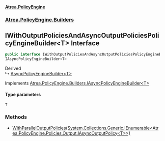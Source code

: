 #### [Atrea.PolicyEngine](./index.md 'index')
### [Atrea.PolicyEngine.Builders](./Atrea-PolicyEngine-Builders.md 'Atrea.PolicyEngine.Builders')
## IWithOutputPoliciesAndAsyncOutputPoliciesPolicyEngineBuilder&lt;T&gt; Interface
```csharp
public interface IWithOutputPoliciesAndAsyncOutputPoliciesPolicyEngineBuilder<T> :
IAsyncPolicyEngineBuilder<T>
```
Derived  
&#8627; [AsyncPolicyEngineBuilder&lt;T&gt;](./Atrea-PolicyEngine-Builders-AsyncPolicyEngineBuilder-T-.md 'Atrea.PolicyEngine.Builders.AsyncPolicyEngineBuilder&lt;T&gt;')  

Implements [Atrea.PolicyEngine.Builders.IAsyncPolicyEngineBuilder&lt;](./Atrea-PolicyEngine-Builders-IAsyncPolicyEngineBuilder-T-.md 'Atrea.PolicyEngine.Builders.IAsyncPolicyEngineBuilder&lt;T&gt;')[T](#Atrea-PolicyEngine-Builders-IWithOutputPoliciesAndAsyncOutputPoliciesPolicyEngineBuilder-T--T 'Atrea.PolicyEngine.Builders.IWithOutputPoliciesAndAsyncOutputPoliciesPolicyEngineBuilder&lt;T&gt;.T')[&gt;](./Atrea-PolicyEngine-Builders-IAsyncPolicyEngineBuilder-T-.md 'Atrea.PolicyEngine.Builders.IAsyncPolicyEngineBuilder&lt;T&gt;')  
#### Type parameters
<a name='Atrea-PolicyEngine-Builders-IWithOutputPoliciesAndAsyncOutputPoliciesPolicyEngineBuilder-T--T'></a>
`T`  
  
### Methods
- [WithParallelOutputPolicies(System.Collections.Generic.IEnumerable&lt;Atrea.PolicyEngine.Policies.Output.IAsyncOutputPolicy&lt;T&gt;&gt;)](./Atrea-PolicyEngine-Builders-IWithOutputPoliciesAndAsyncOutputPoliciesPolicyEngineBuilder-T--WithParallelOutputPolicies(System-Collections-Generic-IEnumerable-Atrea-PolicyEngine-Policies-Output-IAsyncOutputPolicy-T--).md 'Atrea.PolicyEngine.Builders.IWithOutputPoliciesAndAsyncOutputPoliciesPolicyEngineBuilder&lt;T&gt;.WithParallelOutputPolicies(System.Collections.Generic.IEnumerable&lt;Atrea.PolicyEngine.Policies.Output.IAsyncOutputPolicy&lt;T&gt;&gt;)')
